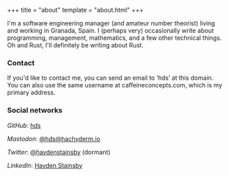 +++
title = "about"
template = "about.html"
+++

I'm a software engineering manager (and amateur number theorist) living and working in Granada, Spain. I (perhaps very) occasionally write about programming, management, mathematics, and a few other technical things. Oh and Rust, I'll definitely be writing about Rust.

### Contact

If you'd like to contact me, you can send an email to &lsquo;hds&rsquo; at this domain. You can also use the same username at caffeineconcepts.com, which is my primary address.

### Social networks

_GitHub_: [hds](https://github.com/hds)

_Mastodon_: [@hds@hachyderm.io](https://hachyderm.io/@hds)

_Twitter_: [@haydenstainsby](https://twitter.com/haydenstainsby) (dormant)

_LinkedIn_: [Hayden Stainsby](https://www.linkedin.com/in/hayden-stainsby)
